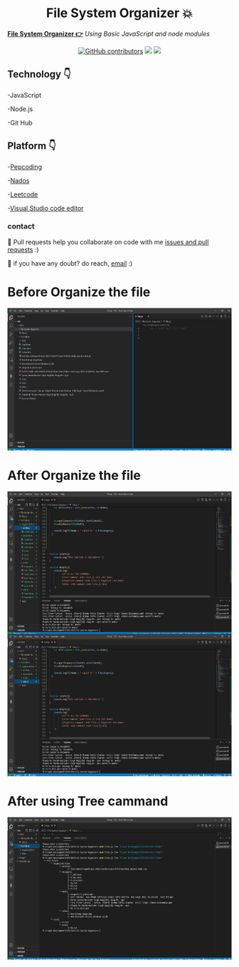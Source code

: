 
<h1 align="center">File System Organizer 💥</h1>

**[ File System Organizer 👉](https://github.com/mukeshdani/File-System-Organizer)** *Using Basic JavaScript and node modules*

<div align="center">

<a href="https://github.com/mukeshdani/File-System-Organizer"><img alt="GitHub contributors" src="https://img.shields.io/github/contributors/mukeshdani/File-System-Organizer?color=2b9348"></a>
<a href="https://github.com/mukeshdani/File-System-Organizer"><img src="https://img.shields.io/badge/language-JavaScript-green.svg"></a>
<a href="https://github.com/mukeshdani/File-System-Organizer"><img src="https://img.shields.io/badge/language-Node-green.svg"></a>

</div>



## Technology 👇
-JavaScript 

-Node.js

-Git Hub 
 ## Platform 👇


-[Pepcoding](https://www.pepcoding.com/)

-[Nados](https://nados.pepcoding.com/)

-[Leetcode](https://leetcode.com/)

-[Visual Studio code editor](https://code.visualstudio.com/)

### contact 
💼 Pull requests help you collaborate on code with me [issues and pull requests](https://github.com/mukeshdani/File-System-Organizer/pulls) :)

 💼 if you have any doubt? do reach, [email](mailto:mukeshdani00@gmail.com) :)


# Before  Organize the file
<img align="center" alt="GIF" src="images/1.png" width="100%" height="320" />

# After Organize the file
<img align="center" alt="GIF" src="images/2.png" width="100%" height="320" />
<img align="center" alt="GIF" src="images/3.png" width="100%" height="320" />


# After using Tree cammand 

<img align="center" alt="GIF" src="images/4.png" width="100%" height="320" />
